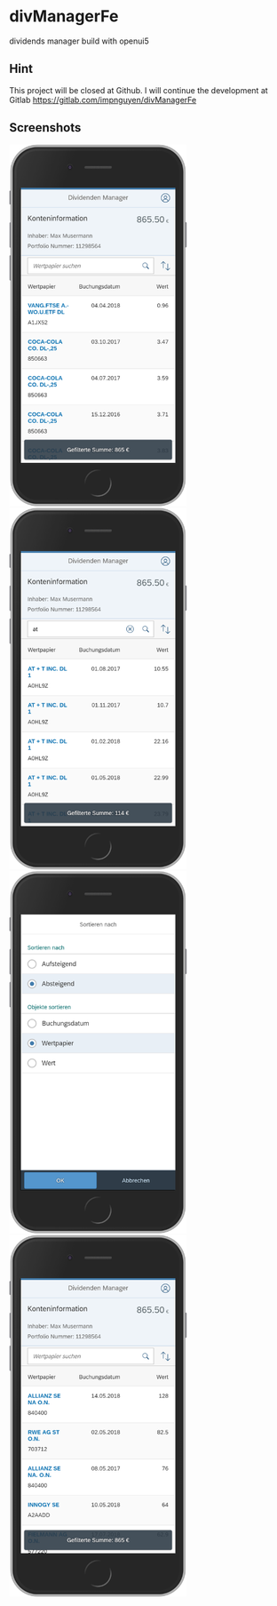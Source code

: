 # divManagerFe
dividends manager build with openui5

## Hint
This project will be closed at Github. I will continue the development at Gitlab https://gitlab.com/impnguyen/divManagerFe

## Screenshots
<img src="https://github.com/impnguyen/divManagerFe/blob/dev/localhost_8080_index.html(iPhone%206_7_8).png" width="320">
<img src="https://github.com/impnguyen/divManagerFe/blob/dev/localhost_8080_index.html(iPhone%206_7_8)%20(1).png" width="320">
<img src="https://github.com/impnguyen/divManagerFe/blob/dev/localhost_8080_index.html(iPhone%206_7_8)%20(2).png" width="320">
<img src="https://github.com/impnguyen/divManagerFe/blob/dev/localhost_8080_index.html(iPhone%206_7_8)%20(3).png" width="320">
